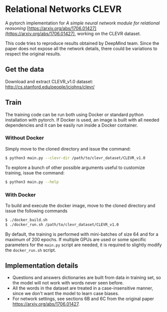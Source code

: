 # Relational Networks CLEVR
A pytorch implementation for _A simple neural network module for relational reasoning_ [https://arxiv.org/abs/1706.01427](https://arxiv.org/abs/1706.01427), working on the CLEVR dataset.

This code tries to reproduce results obtained by DeepMind team. Since the paper does not expose all the network details, there could be variations to respect the original results.

## Get the data

Download and extract CLEVR_v1.0 dataset: http://cs.stanford.edu/people/jcjohns/clevr/

## Train

The training code can be run both using Docker or standard python installation with pytorch.
If Docker is used, an image is built with all needed dependencies and it can be easily run inside a Docker container.

### Without Docker
Simply move to the cloned directory and issue the command:

```sh
$ python3 main.py --clevr-dir /path/to/clevr_dataset/CLEVR_v1.0
```

To explore a bunch of other possible arguments useful to customize training, issue the command:
```sh
$ python3 main.py --help
```

### With Docker
To build and execute the docker image, move to the cloned directory and issue the following commands

```sh
$ ./docker_build.sh
$ ./docker_run.sh /path/to/clevr_dataset/CLEVR_v1.0
```

By default, the training is performed with mini-batches of size 64 and for a maximum of 200 epochs.
If multiple GPUs are used or some specific parameters for the `main.py` script are needed, it is required to slightly modify the `docker_run.sh` script.

## Implementation details
* Questions and answers dictionaries are built from data in training set, so the model will not work with words never seen before.
* All the words in the dataset are treated in a case-insensitive manner, since we don't want the model to learn case biases.
* For network settings, see sections 6B and 6C from the original paper https://arxiv.org/abs/1706.01427.
